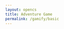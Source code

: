```yaml
---
layout: opencs
title: Adventure Game
permalink: /gamify/basic
---
```


<div id="gameContainer">
    <div id="promptDropDown" class="promptDropDown" style="z-index: 9999"></div>
    <canvas id='gameCanvas'></canvas>
</div>

<script type="module">
    // Adnventure Game assets locations
    import Game from "{{site.baseurl}}/assets/js/adventureGame/GameEngine/Game.js";
    import GameLevelBasic from "{{site.baseurl}}/assets/js/adventureGame/GameLevelBasic.js";
    import GameLevelBasicWater from "{{site.baseurl}}/assets/js/adventureGame/GameLevelBasicWater.js";
    import { pythonURI, javaURI, fetchOptions } from '{{site.baseurl}}/assets/js/api/config.js';

    // Web Server Environment data
    const environment = {
        path:"{{site.baseurl}}",
        pythonURI: pythonURI,
        javaURI: javaURI,
        fetchOptions: fetchOptions,
        gameContainer: document.getElementById("gameContainer"),
        gameCanvas: document.getElementById("gameCanvas"),
        gameLevelClasses: [GameLevelBasic, GameLevelBasicWater]

    }
    // Launch Adventure Game
    Game.main(environment);
</script>
